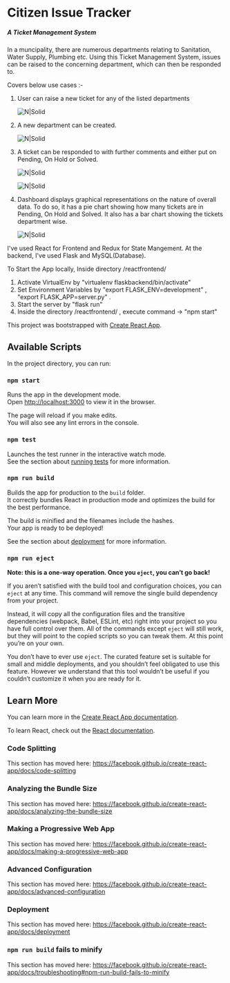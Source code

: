 # Citizen Issue Tracker
##### A Ticket Management System

In a muncipality, there are numerous departments relating to Sanitation, Water Supply, Plumbing etc. Using this Ticket Management System, issues can be raised to the concerning department, which can then be responded to. 

Covers below use cases :-
1. User can raise a new ticket for any of the listed departments

    ![N|Solid](https://i.imgur.com/gc0GxLO.png)


2. A new department can be created. 

    ![N|Solid](https://i.imgur.com/XNkX3HZ.png)


3. A ticket can be responded to with further comments and either put on Pending, On Hold or Solved. 
    
    ![N|Solid](https://i.imgur.com/LK29ave.png)


     ![N|Solid](https://i.imgur.com/IUzQdg6.png)


4. Dashboard displays graphical representations on the nature of overall data. To do so, it has a pie chart showing how many tickets are in Pending, On Hold and Solved. It also has a bar chart showing the tickets department wise. 

    ![N|Solid](https://i.imgur.com/4ujUBXh.png)



I've used React for Frontend and Redux for State Mangement. At the backend, I've used Flask and MySQL(Database).

To Start the App locally, 
Inside directory /reactfrontend/
1. Activate VirtualEnv by "virtualenv flaskbackend/bin/activate"
2. Set Environment Variables by "export FLASK_ENV=development" , "export FLASK_APP=server.py" .
3. Start the server by "flask run"
4. Inside the directory /reactfrontend/  , execute command -> "npm start"


This project was bootstrapped with [Create React App](https://github.com/facebook/create-react-app).

## Available Scripts

In the project directory, you can run:

### `npm start`

Runs the app in the development mode.<br />
Open [http://localhost:3000](http://localhost:3000) to view it in the browser.

The page will reload if you make edits.<br />
You will also see any lint errors in the console.

### `npm test`

Launches the test runner in the interactive watch mode.<br />
See the section about [running tests](https://facebook.github.io/create-react-app/docs/running-tests) for more information.

### `npm run build`

Builds the app for production to the `build` folder.<br />
It correctly bundles React in production mode and optimizes the build for the best performance.

The build is minified and the filenames include the hashes.<br />
Your app is ready to be deployed!

See the section about [deployment](https://facebook.github.io/create-react-app/docs/deployment) for more information.

### `npm run eject`

**Note: this is a one-way operation. Once you `eject`, you can’t go back!**

If you aren’t satisfied with the build tool and configuration choices, you can `eject` at any time. This command will remove the single build dependency from your project.

Instead, it will copy all the configuration files and the transitive dependencies (webpack, Babel, ESLint, etc) right into your project so you have full control over them. All of the commands except `eject` will still work, but they will point to the copied scripts so you can tweak them. At this point you’re on your own.

You don’t have to ever use `eject`. The curated feature set is suitable for small and middle deployments, and you shouldn’t feel obligated to use this feature. However we understand that this tool wouldn’t be useful if you couldn’t customize it when you are ready for it.

## Learn More

You can learn more in the [Create React App documentation](https://facebook.github.io/create-react-app/docs/getting-started).

To learn React, check out the [React documentation](https://reactjs.org/).

### Code Splitting

This section has moved here: https://facebook.github.io/create-react-app/docs/code-splitting

### Analyzing the Bundle Size

This section has moved here: https://facebook.github.io/create-react-app/docs/analyzing-the-bundle-size

### Making a Progressive Web App

This section has moved here: https://facebook.github.io/create-react-app/docs/making-a-progressive-web-app

### Advanced Configuration

This section has moved here: https://facebook.github.io/create-react-app/docs/advanced-configuration

### Deployment

This section has moved here: https://facebook.github.io/create-react-app/docs/deployment

### `npm run build` fails to minify

This section has moved here: https://facebook.github.io/create-react-app/docs/troubleshooting#npm-run-build-fails-to-minify
